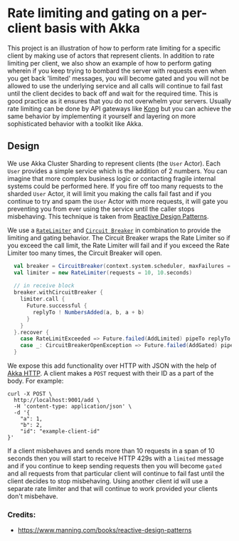 # Rate limiting and gating on a per-client basis with Akka

This project is an illustration of how to perform rate limiting for a specific client by making use of actors that 
represent clients. In addition to rate limiting per client, we also show an example of how to perform gating wherein
if you keep trying to bombard the server with requests even when you get back 'limited' messages, you will become gated
and you will not be allowed to use the underlying service and all calls will continue to fail fast until the client 
decides to back off and wait for the required time. This is good practice as it ensures that you do not overwhelm your 
servers. Usually rate limiting can be done by API gateways like [Kong](https://getkong.org/plugins/rate-limiting) but 
you can achieve the same behavior by implementing it yourself and layering on more sophisticated behavior with a toolkit
like Akka. 

## Design

We use Akka Cluster Sharding to represent clients (the `User` Actor). Each `User` provides a simple service which is the
addition of 2 numbers. You can imagine that more complex business logic or contacting fragile internal systems could be
performed here. If you fire off too many requests to the sharded `User` Actor, it will limit you making the calls fail 
fast and if you continue to try and spam the `User` Actor with more requests, it will gate you preventing you from ever 
using the service until the caller stops misbehaving. This technique is taken from [Reactive Design Patterns](https://www.manning.com/books/reactive-design-patterns).

We use a [`RateLimiter`](https://github.com/ReactiveDesignPatterns/CodeSamples/blob/master/chapter12/src/main/scala/com/reactivedesignpatterns/chapter12/RateLimiter.scala) 
and [`Circuit Breaker`](http://doc.akka.io/docs/akka/current/common/circuitbreaker.html) in combination to provide the 
limiting and gating behavior. The Circuit Breaker wraps the Rate Limiter so if you exceed the call limit, the Rate 
Limiter will fail and if you exceed the Rate Limiter too many times, the Circuit Breaker will open.

```scala
  val breaker = CircuitBreaker(context.system.scheduler, maxFailures = 5, callTimeout = 5.seconds, resetTimeout = 10.seconds)
  val limiter = new RateLimiter(requests = 10, 10.seconds)
  
  // in receive block
  breaker.withCircuitBreaker {
    limiter.call {
      Future.successful {
        replyTo ! NumbersAdded(a, b, a + b)
      }
    }
  }.recover {
    case RateLimitExceeded => Future.failed(AddLimited) pipeTo replyTo
    case _: CircuitBreakerOpenException => Future.failed(AddGated) pipeTo replyTo
  }
```

We expose this add functionality over HTTP with JSON with the help of [Akka HTTP](http://doc.akka.io/docs/akka-http/current/).
A client makes a `POST` request with their ID as a part of the body. For example:

```curl
curl -X POST \
  http://localhost:9001/add \
  -H 'content-type: application/json' \
  -d '{
	"a": 1,
	"b": 2,
	"id": "example-client-id"
}'
```

If a client misbehaves and sends more than 10 requests in a span of 10 seconds then you will start to receive HTTP 429s 
with a `limited` message and if you continue to keep sending requests then you will become `gated` and all requests from 
that particular client will continue to fail fast until the client decides to stop misbehaving. Using another client id 
will use a separate rate limiter and that will continue to work provided your clients don't misbehave. 

### Credits: 
- https://www.manning.com/books/reactive-design-patterns
